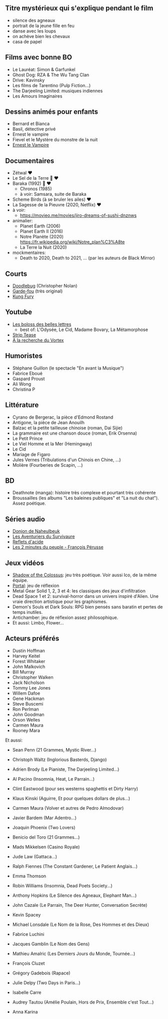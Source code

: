Titre mystérieux qui s'explique pendant le film
-----------------------------------------------
* silence des agneaux
* portrait de la jeune fille en feu
* danse avec les loups
* on achève bien les chevaux
* casa de papel


Films avec bonne BO
-------------------
* Le Lauréat: Simon & Garfunkel
* Ghost Dog: RZA & The Wu Tang Clan
* Drive: Kavinsky
* Les films de Tarentino (Pulp Fiction...)
* The Darjeeling Limited: musiques indiennes
* Les Amours Imaginaires


Dessins animés pour enfants
---------------------------
* Bernard et Bianca
* Basil, détective privé
* Ernest le vampire
* Fievel et le Mystère du monstre de la nuit
* [Ernest le Vampire](https://www.youtube.com/watch?v=XwXqnmwL2QQ&list=PL470E71D638E86202)


Documentaires
-------------
* Zétwal ❤️
* Le Sel de la Terre 🎥 ❤️
* Baraka (1992) 🎥 ❤️
    * Chronos (1985)
    * à voir: Samsara, suite de Baraka
* Scheme Birds (à se bruler les ailes) ❤️
* La Sagesse de la Pieuvre (2020, Netflix) ❤️
* à voir:
    * https://movieo.me/movies/jiro-dreams-of-sushi-dnznws
* animalier:
    * Planet Earth (2006)
    * Planet Earth II (2016)
    * Notre Planète (2020) https://fr.wikipedia.org/wiki/Notre_plan%C3%A8te
    * La Terre la Nuit (2020)
* mockmentaires:
    * Death to 2020, Death to 2021, ... (par les auteurs de Black Mirror)


Courts
------
* [Doodlebug](https://www.youtube.com/watch?v=gfBwOdsHaWI) (Christopher Nolan)
* [Garde-fou](https://www.dailymotion.com/video/xchpac_garde-fou_shortfilms) (très original)
* [Kung Fury](https://www.youtube.com/watch?v=bS5P_LAqiVg)


Youtube
-------
* [Les boloss des belles lettres](https://www.youtube.com/channel/UC32vOdZp-NN4eZZhJrUNR6w)
    * best of: L'Odysée, Le Cid, Madame Bovary, La Métamorphose
* [Strip Tease](https://www.youtube.com/c/StripTeaseTVFR)
* [À la recherche du Vortex](https://www.youtube.com/watch?v=_Vv1bj7Zz4k)


Humoristes
----------
* Stéphane Guillon (le spectacle "En avant la Musique")
* Fabrice Eboué
* Gaspard Proust
* Ali Wong
* Christina P


Littérature
-----------
* Cyrano de Bergerac, la pièce d'Edmond Rostand
* Antigone, la pièce de Jean Anouilh
* Balzac et la petite tailleuse chinoise (roman, Dai Sijie)
* La grammaire est une chanson douce (roman, Erik Orsenna)
* Le Petit Prince
* Le Viel Homme et la Mer (Hemingway)
* Le Cid
* Mariage de Figaro
* Jules Vernes (Tribulations d'un Chinois en Chine, ...)
* Molière (Fourberies de Scapin, ...)


BD
---
* Deathnote (manga): histoire très complexe et pourtant très cohérente
* Broussailles (les albums "Les baleines publiques" et "La nuit du chat"). Assez poétique.


Séries audio
------------
* [Donjon de Naheulbeuk](http://www.penofchaos.com/warham/download/)
* [Les Aventuriers du Survivaure](https://www.knarfworld.net/episodes.html)
* [Reflets d'acide](https://www.refletsdacide.com/episodes/)
* [Les 2 minutes du peuple - François Pérusse](https://snolli.fr/?page=2minutes&cat=introduction)


Jeux vidéos
-----------
* [Shadow of the Colossus](http://www.jeuxvideo.com/jeux/playstation-3-ps3/00037095-classics-hd-ico-shadow-of-the-colossus.htm):
  jeu très poétique. Voir aussi Ico, de la même équipe.
* [Portal](http://www.jeuxvideo.com/jeux/playstation-3-ps3/00020227-portal.htm): jeu de réflexion
* Metal Gear Solid 1, 2, 3 et 4: les classiques des jeux d'infiltration
* Dead Space 1 et 2: survival-horror dans un univers inspiré d'Alien. Une vraie direction artistique pour les graphismes.
* Demon's Souls et Dark Souls: RPG bien pensés sans baratin et pertes de temps inutiles.
* Antichamber: jeu de réflexion assez philosophique.
* Et aussi: Limbo, Flower...


Acteurs préférés
----------------
* Dustin Hoffman
* Harvey Keitel
* Forest Whitaker
* John Malkovich
* Bill Murray
* Christopher Walken
* Jack Nicholson
* Tommy Lee Jones
* Willem Dafoe
* Gene Hackman
* Steve Buscemi
* Ron Perlman
* John Goodman
* Orson Welles
* Carmen Maura
* Rooney Mara

Et aussi:

* Sean Penn (21 Grammes, Mystic River...)
* Christoph Waltz (Inglorious Basterds, Django) 
* Adrien Brody (Le Pianiste, The Darjeeling Limited...)
* Al Pacino (Insomnia, Heat, Le Parrain...)
* Clint Eastwood (pour ses westerns spaghettis et Dirty Harry)
* Klaus Kinski (Aguirre, Et pour quelques dollars de plus...)
* Carmen Maura (Volver et autres de Pedro Almodovar)
* Javier Bardem (Mar Adentro...)
* Joaquin Phoenix (Two Lovers)
* Benicio del Toro (21 Grammes...)
* Mads Mikkelsen (Casino Royale)
* Jude Law (Gattaca...)
* Ralph Fiennes (The Constant Gardener, Le Patient Anglais...)
* Emma Thomson
* Robin Williams (Insomnia, Dead Poets Society...)
* Anthony Hopkins (Le Silence des Agneaux, Elephant Man...)
* John Cazale (Le Parrain, The Deer Hunter, Conversation Secrète)
* Kevin Spacey
* Michael Lonsdale (Le Nom de la Rose, Des Hommes et des Dieux)

* Fabrice Luchini
* Jacques Gamblin (Le Nom des Gens)
* Mathieu Amalric (Les Derniers Jours du Monde, Tournée...)
* François Cluzet
* Grégory Gadebois (Rapace)
* Julie Delpy (Two Days in Paris...)
* Isabelle Carre
* Audrey Tautou (Amélie Poulain, Hors de Prix, Ensemble c'est Tout...)
* Anna Karina

